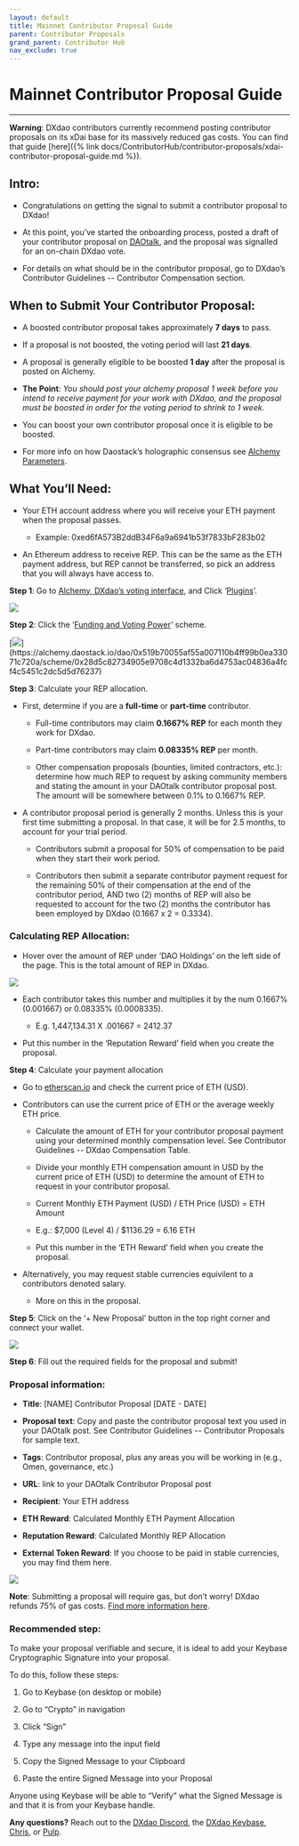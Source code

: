 ```yaml
---
layout: default
title: Mainnet Contributor Proposal Guide
parent: Contributor Proposals
grand_parent: Contributor Hub
nav_exclude: true
---
```


# Mainnet Contributor Proposal Guide

___

**Warning**: DXdao contributors currently recommend posting contributor proposals on its xDai base for its massively reduced gas costs. You can find that guide [here]({% link docs/ContributorHub/contributor-proposals/xdai-contributor-proposal-guide.md %}).

## Intro:

-   Congratulations on getting the signal to submit a contributor proposal to DXdao!
    
-   At this point, you’ve started the onboarding process, posted a draft of your contributor proposal on <a href="https://daotalk.org" target="_blank">DAOtalk</a>, and the proposal was signalled for an on-chain DXdao vote.
    
-   For details on what should be in the contributor proposal, go to DXdao’s Contributor Guidelines -- Contributor Compensation section.
    
## When to Submit Your Contributor Proposal:

-   A boosted contributor proposal takes approximately **7 days** to pass.
    
-   If a proposal is not boosted, the voting period will last **21 days**.
    
-   A proposal is generally eligible to be boosted **1 day** after the proposal is posted on Alchemy.
    
-   **The Point**:  *You should post your alchemy proposal 1 week before you intend to receive payment for your work with DXdao, and the proposal must be boosted in order for the voting period to shrink to 1 week.*
    
-   You can boost your own contributor proposal once it is eligible to be boosted.
    
-   For more info on how Daostack’s holographic consensus see <a href="https://daostack.zendesk.com/hc/en-us/articles/360002000537-Genesis-Protocol-v0-2-Parameters-Explained" target="_blank">Alchemy Parameters</a>.
    
## What You’ll Need:

-   Your ETH account address where you will receive your ETH payment when the proposal passes.
    

    -   Example: 0xed6fA573B2ddB34F6a9a6941b53f7833bF283b02
    

-   An Ethereum address to receive REP. This can be the same as the ETH payment address, but REP cannot be transferred, so pick an address that you will always have access to.
    

  

**Step 1**: Go to <a href="https://alchemy.daostack.io/dao/0x519b70055af55a007110b4ff99b0ea33071c720a" target="_blank">Alchemy, DXdao’s voting interface</a>, and Click ‘<a href="https://alchemy.daostack.io/dao/0x519b70055af55a007110b4ff99b0ea33071c720a/schemes" target="_blank">Plugins</a>’.

  
  

![](https://lh5.googleusercontent.com/HaCSmbXau8k9x7eck0mFl-K15OCm9aOheKcYW7rOPOhbWcDqxkSGD6Xb_KvBQRXIwPc_fjH22D2zxH3nB1BKwVr7mo2smOa8fquZuVHLYH35WUhcssWuXTFBIJu69rIASf26Gyez)



**Step 2**: Click the ‘<a href="https://alchemy.daostack.io/dao/0x519b70055af55a007110b4ff99b0ea33071c720a/scheme/0x28d5c82734905e9708c4d1332ba6d4753ac04836a4fcf4c5451c2dc5d5d76237" target="_blank">Funding and Voting Power</a>’ scheme.

[![](https://lh3.googleusercontent.com/j_Ibex7aVCHcptklwbRR5Jz0V3BGmiYhAtDE9lH1U24fgrgWHu-X9ZHNfryCIlvVMqH3cacg2hT7hTD1hp0n_R57PplQR-mn6IxZhurmrY10rPxs2IWi3XPB6xSlVR4R-2ALy7V_)](https://alchemy.daostack.io/dao/0x519b70055af55a007110b4ff99b0ea33071c720a/scheme/0x28d5c82734905e9708c4d1332ba6d4753ac04836a4fcf4c5451c2dc5d5d76237)

  

**Step 3**: Calculate your REP allocation.

  

-   First, determine if you are a **full-time** or **part-time** contributor.
    

    -   Full-time contributors may claim **0.1667% REP** for each month they work for DXdao.
    
    -   Part-time contributors may claim **0.08335% REP** per month.
    
    -   Other compensation proposals (bounties, limited contractors, etc.): determine how much REP to request by asking community members and stating the amount in your DAOtalk contributor proposal post. The amount will be somewhere between 0.1% to 0.1667% REP.
    

-   A contributor proposal period is generally 2 months. Unless this is your first time submitting a proposal. In that case, it will be for 2.5 months, to account for your trial period.
    

    -   Contributors submit a proposal for 50% of compensation to be paid when they start their work period.
    
    -   Contributors then submit a separate contributor payment request for the remaining 50% of their compensation at the end of the contributor period, AND two (2) months of REP will also be requested to account for the two (2) months the contributor has been employed by DXdao (0.1667 x 2 = 0.3334).
    

  

### Calculating REP Allocation:

-   Hover over the amount of REP under ‘DAO Holdings’ on the left side of the page. This is the total amount of REP in DXdao.
    

  

![](https://lh5.googleusercontent.com/pF99jUqOMbkJ_QLOdXHNKQSCq0vjaLoUDtnTJbUrjOnv_qoi5tZYb6m_Guy7tnDqZUNOGSFS7G37r8KEmyDg8AKQn-J6c3DBTGnMFRW0Wb5NIwKyw8X-dY6wTdcKB1WUQb0OA_2q)

-   Each contributor takes this number and multiplies it by the num 0.1667% (0.001667) or 0.08335% (0.0008335).
    
    -   E.g. 1,447,134.31 X .001667 = 2412.37
    
-   Put this number in the ‘Reputation Reward’ field when you create the proposal.
    

**Step 4**: Calculate your payment allocation


-   Go to <a href="https://etherscan.io/chart/etherprice" target="_blank">etherscan.io</a> and check the current price of ETH (USD).
    
-   Contributors can use the current price of ETH or the average weekly ETH price.
    
    -   Calculate the amount of ETH for your contributor proposal payment using your determined monthly compensation level. See Contributor Guidelines -- DXdao Compensation Table.
    
    -   Divide your monthly ETH compensation amount in USD by the current price of ETH (USD) to determine the amount of ETH to request in your contributor proposal.
    
    -   Current Monthly ETH Payment (USD) / ETH Price (USD) = ETH Amount
    

    -   E.g.: $7,000 (Level 4) / $1136.29 = 6.16 ETH
    

    -   Put this number in the ‘ETH Reward’ field when you create the proposal.
    
- Alternatively, you may request stable currencies equivilent to a contributors denoted salary.

   - More on this in the proposal.
  

**Step 5**: Click on the ‘+ New Proposal’ button in the top right corner and connect your wallet.

  

![](https://lh4.googleusercontent.com/qcIB99aVWDoj54wUmVSdYwlkBM-MgluHSgCoShzGvDQGyaCROjZ6oLZ1-S6E4gEYE0MgbFMIcSkT777yjFU5VDVEuqn21Qz7Hd82BEEQJ0ewfk4uoDro8OpBLFg_tByOJB_7ZlLJ)

  

**Step 6**: Fill out the required fields for the proposal and submit!

  

### Proposal information:

-   **Title**: [NAME] Contributor Proposal [DATE - DATE]
    
-   **Proposal text**: Copy and paste the contributor proposal text you used in your DAOtalk post. See Contributor Guidelines -- Contributor Proposals for sample text.
    
-   **Tags**: Contributor proposal, plus any areas you will be working in (e.g., Omen, governance, etc.)
    
-   **URL**: link to your DAOtalk Contributor Proposal post
    
-   **Recipient**: Your ETH address
    
-   **ETH Reward**: Calculated Monthly ETH Payment Allocation
    
-   **Reputation Reward**: Calculated Monthly REP Allocation
    
- **External Token Reward**: If you choose to be paid in stable currencies, you may find them here.
  

![](https://lh3.googleusercontent.com/_ZHVZqaZK8DanE3j2hUwOlQFh8pfV5JK6kjG9abo7HAld2G3NU3_j4u0sg7-W6n8PtQfEhOsyS7We4JWl_mtxS1V5pQsooRwiAbCdxsdcMAEJO0FvnuKKdxJW2rcrmQvW90XZlvO)

  
  

**Note**: Submitting a proposal will require gas, but don’t worry! DXdao refunds 75% of gas costs. <a href="https://daotalk.org/t/dxdao-governance-refunds-round-2/2361" target="_blank">Find more information here</a>.

  

### Recommended step:  
  
To make your proposal verifiable and secure, it is ideal to add your Keybase Cryptographic Signature into your proposal.

To do this, follow these steps:


1.  Go to Keybase (on desktop or mobile)
    
2.  Go to “Crypto” in navigation
    
3.  Click “Sign”
    
4.  Type any message into the input field
    
5.  Copy the Signed Message to your Clipboard
    
6.  Paste the entire Signed Message into your Proposal
    

  

Anyone using Keybase will be able to “Verify” what the Signed Message is and that it is from your Keybase handle.

  

**Any questions?** Reach out to the <a href="https://discord.gg/4QXEJQkvHH" target="_blank">DXdao Discord</a>, the <a href="https://keybase.io/team/dx_dao" target="_blank">DXdao Keybase</a>, <a href="https://daotalk.org/u/Powers" target="_blank">Chris</a>, or <a href="https://daotalk.org/u/pulpmachina/summary" target="_blank">Pulp</a>.